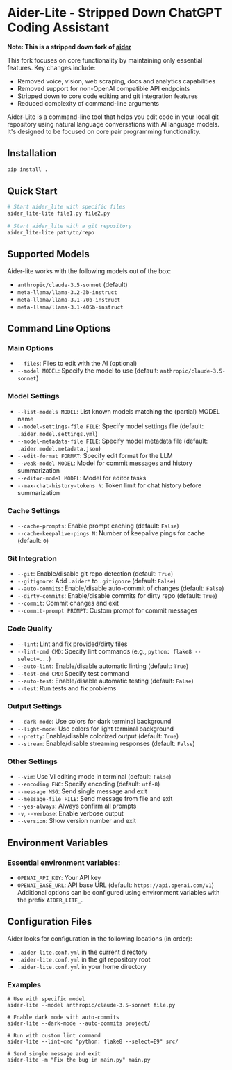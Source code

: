 # Aider-Lite - Stripped Down ChatGPT Coding Assistant

**Note: This is a stripped down fork of [aider](https://github.com/paul-gauthier/aider)**

This fork focuses on core functionality by maintaining only essential features. Key changes include:

- Removed voice, vision, web scraping, docs and analytics capabilities
- Removed support for non-OpenAI compatible API endpoints
- Stripped down to core code editing and git integration features
- Reduced complexity of command-line arguments

Aider-Lite is a command-line tool that helps you edit code in your local git repository using natural language conversations with AI language models. It's designed to be focused on core pair programming functionality.

## Installation

```bash
pip install .
```

## Quick Start
```bash
# Start aider_lite with specific files
aider_lite-lite file1.py file2.py

# Start aider_lite with a git repository
aider_lite-lite path/to/repo
```

## Supported Models
Aider-lite works with the following models out of the box:

* `anthropic/claude-3.5-sonnet` (default)
* `meta-llama/llama-3.2-3b-instruct`
* `meta-llama/llama-3.1-70b-instruct`
* `meta-llama/llama-3.1-405b-instruct`

## Command Line Options

### Main Options
* `--files`: Files to edit with the AI (optional)
* `--model MODEL`: Specify the model to use (default: `anthropic/claude-3.5-sonnet`)

### Model Settings
* `--list-models MODEL`: List known models matching the (partial) MODEL name
* `--model-settings-file FILE`: Specify model settings file (default: `.aider.model.settings.yml`)
* `--model-metadata-file FILE`: Specify model metadata file (default: `.aider.model.metadata.json`)
* `--edit-format FORMAT`: Specify edit format for the LLM
* `--weak-model MODEL`: Model for commit messages and history summarization
* `--editor-model MODEL`: Model for editor tasks
* `--max-chat-history-tokens N`: Token limit for chat history before summarization

### Cache Settings
* `--cache-prompts`: Enable prompt caching (default: `False`)
* `--cache-keepalive-pings N`: Number of keepalive pings for cache (default: `0`)

### Git Integration
* `--git`: Enable/disable git repo detection (default: `True`)
* `--gitignore`: Add `.aider*` to `.gitignore` (default: `False`)
* `--auto-commits`: Enable/disable auto-commit of changes (default: `False`)
* `--dirty-commits`: Enable/disable commits for dirty repo (default: `True`)
* `--commit`: Commit changes and exit
* `--commit-prompt PROMPT`: Custom prompt for commit messages

### Code Quality
* `--lint`: Lint and fix provided/dirty files
* `--lint-cmd CMD`: Specify lint commands (e.g., `python: flake8 --select=...`)
* `--auto-lint`: Enable/disable automatic linting (default: `True`)
* `--test-cmd CMD`: Specify test command
* `--auto-test`: Enable/disable automatic testing (default: `False`)
* `--test`: Run tests and fix problems

### Output Settings
* `--dark-mode`: Use colors for dark terminal background
* `--light-mode`: Use colors for light terminal background
* `--pretty`: Enable/disable colorized output (default: `True`)
* `--stream`: Enable/disable streaming responses (default: `False`)

### Other Settings
* `--vim`: Use VI editing mode in terminal (default: `False`)
* `--encoding ENC`: Specify encoding (default: `utf-8`)
* `--message MSG`: Send single message and exit
* `--message-file FILE`: Send message from file and exit
* `--yes-always`: Always confirm all prompts
* `-v`, `--verbose`: Enable verbose output
* `--version`: Show version number and exit

## Environment Variables
### Essential environment variables:

* `OPENAI_API_KEY`: Your API key
* `OPENAI_BASE_URL`: API base URL (default: `https://api.openai.com/v1`)
Additional options can be configured using environment variables with the prefix `AIDER_LITE_`.

## Configuration Files
Aider looks for configuration in the following locations (in order):

* `.aider-lite.conf.yml` in the current directory
* `.aider-lite.conf.yml` in the git repository root
* `.aider-lite.conf.yml` in your home directory

### Examples
```
# Use with specific model
aider-lite --model anthropic/claude-3.5-sonnet file.py

# Enable dark mode with auto-commits
aider-lite --dark-mode --auto-commits project/

# Run with custom lint command
aider-lite --lint-cmd "python: flake8 --select=E9" src/

# Send single message and exit
aider-lite -m "Fix the bug in main.py" main.py
```
